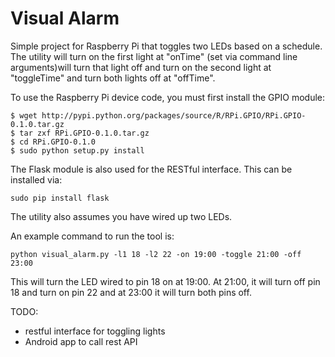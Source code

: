 # Visual Alarm
Simple project for Raspberry Pi that toggles two LEDs based on a schedule. The utility will turn on the first light at "onTime" (set via command line arguments)will turn that light off and turn on the second light at "toggleTime" and turn both lights off at "offTime".


To use the Raspberry Pi device code, you must first install the GPIO module:
```
$ wget http://pypi.python.org/packages/source/R/RPi.GPIO/RPi.GPIO-0.1.0.tar.gz
$ tar zxf RPi.GPIO-0.1.0.tar.gz
$ cd RPi.GPIO-0.1.0
$ sudo python setup.py install
```

The Flask module is also used for the RESTful interface. This can be installed via:
```
sudo pip install flask
```

The utility also assumes you have wired up two LEDs.


An example command to run the tool is:
```
python visual_alarm.py -l1 18 -l2 22 -on 19:00 -toggle 21:00 -off 23:00
```
This will turn the LED wired to pin 18 on at 19:00. At 21:00, it will turn off pin 18 and turn on pin 22 and at 23:00 it will turn both pins off.


TODO:
* restful interface for toggling lights
* Android app to call rest API
